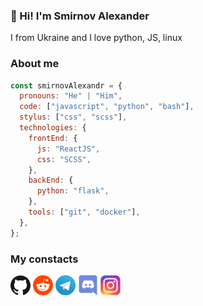 ### :wave: Hi! I'm Smirnov Alexander
I from Ukraine and I love python, JS, linux

### About me
```javascript
const smirnovAlexandr = {
  pronouns: "He" | "Him",
  code: ["javascript", "python", "bash"],
  stylus: ["css", "scss"],
  technologies: {
    frontEnd: {
      js: "ReactJS",
      css: "SCSS",
    },
    backEnd: {
      python: "flask",
    },
    tools: ["git", "docker"],
  },
};
```

### My constacts
<p align="left">
    <a href="https://github.com/Smirnov-O"><img alt="GitHub" title="GitHub" height="32" width="32" src="img/github.svg"></a>
    <a href="https://reddit.com/user/Smirnov-O"><img alt="Reddit" title="Reddit" height="32" width="32" src="img/reddit.svg"></a>
    <a href="https://t.me/SashaNeoteny"><img alt="Telegram" title="Telegram" height="32" width="32" src="img/telegram.svg"></a>
    <a href="https://discord.gg/QZhqHzCP"><img alt="Discord - neoteny#5752" title="Discord - neoteny#5752" height="32" width="32" src="img/discord.svg"></a>
    <a href="https://instagram.com/neoteny_p"><img alt="Instagram" title="Instagram" height="32" width="32" src="img/instagram.svg"></a>
</p>

